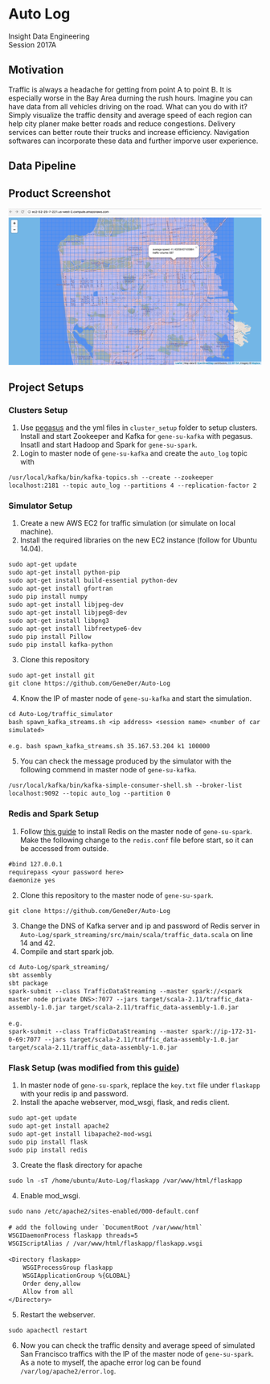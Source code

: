 # Auto Log
Insight Data Engineering  
Session 2017A

## Motivation
Traffic is always a headache for getting from point A to point B. It is especially
worse in the Bay Area durning the rush hours. Imagine you can have data from all 
vehicles driving on the road. What can you do with it? Simply visualize the traffic
density and average speed of each region can help city planer make better roads
and reduce congestions. Delivery services can better route their trucks and increase
efficiency. Navigation softwares can incorporate these data and further imporve user
experience. 

## Data Pipeline

## Product Screenshot
![Alt text](product_screenshot.png?raw=true "Optional Title")

## Project Setups
### Clusters Setup
1. Use [pegasus](https://github.com/InsightDataScience/pegasus) and the 
yml files in `cluster_setup` folder to setup clusters. Install and start 
Zookeeper and Kafka for `gene-su-kafka` with pegasus. Insatll and start 
Hadoop and Spark for `gene-su-spark`.
2. Login to master node of `gene-su-kafka` and create the `auto_log` topic with 
~~~
/usr/local/kafka/bin/kafka-topics.sh --create --zookeeper localhost:2181 --topic auto_log --partitions 4 --replication-factor 2
~~~
### Simulator Setup
1. Create a new AWS EC2 for traffic simulation (or simulate on local machine).
2. Install the required libraries on the new EC2 instance (follow for Ubuntu 14.04).
~~~
sudo apt-get update
sudo apt-get install python-pip
sudo apt-get install build-essential python-dev
sudo apt-get install gfortran
sudo pip install numpy
sudo apt-get install libjpeg-dev
sudo apt-get install libjpeg8-dev
sudo apt-get install libpng3 
sudo apt-get install libfreetype6-dev
sudo pip install Pillow
sudo pip install kafka-python
~~~
3. Clone this repository 
~~~
sudo apt-get install git
git clone https://github.com/GeneDer/Auto-Log
~~~
4. Know the IP of master node of `gene-su-kafka` and start the simulation.
~~~
cd Auto-Log/traffic_simulator
bash spawn_kafka_streams.sh <ip address> <session name> <number of car simulated>

e.g. bash spawn_kafka_streams.sh 35.167.53.204 k1 100000
~~~
5. You can check the message produced by the simulator with the following commend 
in master node of `gene-su-kafka`.
~~~
/usr/local/kafka/bin/kafka-simple-consumer-shell.sh --broker-list localhost:9092 --topic auto_log --partition 0
~~~
### Redis and Spark Setup
1. Follow [this guide](https://github.com/InsightDataScience/data-engineering-ecosystem/wiki/Redis)
to install Redis on the master node of `gene-su-spark`. Make the following change to
the `redis.conf` file before start, so it can be accessed from outside.
~~~
#bind 127.0.0.1
requirepass <your password here>
daemonize yes
~~~
2. Clone this repository to the master node of `gene-su-spark`.
~~~
git clone https://github.com/GeneDer/Auto-Log
~~~
3. Change the DNS of Kafka server and ip and password of Redis server in 
`Auto-Log/spark_streaming/src/main/scala/traffic_data.scala` on line 14 and 42.
4. Compile and start spark job.
~~~
cd Auto-Log/spark_streaming/
sbt assembly
sbt package
spark-submit --class TrafficDataStreaming --master spark://<spark master node private DNS>:7077 --jars target/scala-2.11/traffic_data-assembly-1.0.jar target/scala-2.11/traffic_data-assembly-1.0.jar

e.g.
spark-submit --class TrafficDataStreaming --master spark://ip-172-31-0-69:7077 --jars target/scala-2.11/traffic_data-assembly-1.0.jar target/scala-2.11/traffic_data-assembly-1.0.jar
~~~
### Flask Setup (was modified from this [guide](http://www.datasciencebytes.com/bytes/2015/02/24/running-a-flask-app-on-aws-ec2/))
1. In master node of `gene-su-spark`, replace the `key.txt` file under 
`flaskapp` with your redis ip and password.
2. Install the apache webserver, mod_wsgi, flask, and redis client.
~~~
sudo apt-get update
sudo apt-get install apache2
sudo apt-get install libapache2-mod-wsgi
sudo pip install flask
sudo pip install redis
~~~
3. Create the flask directory for apache
~~~
sudo ln -sT /home/ubuntu/Auto-Log/flaskapp /var/www/html/flaskapp
~~~
4. Enable mod_wsgi.
~~~
sudo nano /etc/apache2/sites-enabled/000-default.conf

# add the following under `DocumentRoot /var/www/html`
WSGIDaemonProcess flaskapp threads=5
WSGIScriptAlias / /var/www/html/flaskapp/flaskapp.wsgi

<Directory flaskapp>
    WSGIProcessGroup flaskapp
    WSGIApplicationGroup %{GLOBAL}
    Order deny,allow
    Allow from all
</Directory>
~~~
5. Restart the webserver.
~~~
sudo apachectl restart
~~~
6. Now you can check the traffic density and average speed of simulated 
San Francisco traffics with the IP of the master node of `gene-su-spark`.
As a note to myself, the apache error log can be found `/var/log/apache2/error.log`. 
